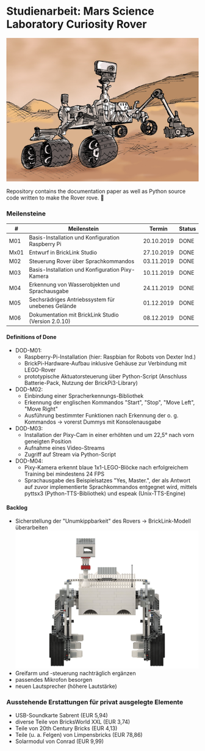 # Studienarbeit: Mars Science Laboratory Curiosity Rover

![alt text](Images/mars_rover.jpg "Mars Rover")

Repository contains the documentation paper as well as Python source code written to make the Rover rove. :rocket:

### Meilensteine

| #    | Meilenstein | Termin | Status |
| ---- | --- | --- | --- |
| M01  | Basis-Installation und Konfiguration Raspberry Pi | 20.10.2019 | DONE |
| Mx01 | Entwurf in BrickLink Studio | 27.10.2019 | DONE |
| M02  | Steuerung Rover über Sprachkommandos | 03.11.2019 | DONE |
| M03  | Basis-Installation und Konfiguration Pixy-Kamera | 10.11.2019 | DONE |
| M04  | Erkennung von Wasserobjekten und Sprachausgabe | 24.11.2019 | DONE |
| M05  | Sechsrädriges Antriebssystem für unebenes Gelände | 01.12.2019 | DONE |
| M06  | Dokumentation mit BrickLink Studio (Version 2.0.10) | 08.12.2019 | DONE |

#### Definitions of Done
- DOD-M01: 
  - Raspberry-Pi-Installation (hier: Raspbian for Robots von Dexter Ind.)
  - BrickPi-Hardware-Aufbau inklusive Gehäuse zur Verbindung mit LEGO-Rover
  - prototypische Aktuatorsteuerung über Python-Script (Anschluss Batterie-Pack, Nutzung der BrickPi3-Library)
- DOD-M02:
  - Einbindung einer Spracherkennungs-Bibliothek
  - Erkennung der englischen Kommandos "Start", "Stop", "Move Left", "Move Right"
  - Ausführung bestimmter Funktionen nach Erkennung der o. g. Kommandos -> vorerst Dummys mit Konsolenausgabe
- DOD-M03:
  - Installation der Pixy-Cam in einer erhöhten und um 22,5° nach vorn geneigten Position
  - Aufnahme eines Video-Streams
  - Zugriff auf Stream via Python-Script
- DOD-M04:
  - Pixy-Kamera erkennt blaue 1x1-LEGO-Blöcke nach erfolgreichem Training bei mindestens 24 FPS
  - Sprachausgabe des Beispielsatzes "Yes, Master.", der als Antwort auf zuvor implementierte Sprachkommandos entgegnet wird, mittels pyttsx3 (Python-TTS-Bibliothek) und espeak (Unix-TTS-Engine)

#### Backlog
- Sicherstellung der "Unumkippbarkeit" des Rovers -> BrickLink-Modell überarbeiten
![alt text](Images/20200429_Mars_Rover_V5_front.png "Mars Rover Curiosity")
- Greifarm und -steuerung nachträglich ergänzen
- passendes Mikrofon besorgen
- neuen Lautsprecher (höhere Lautstärke)

### Ausstehende Erstattungen für privat ausgelegte Elemente
- USB-Soundkarte Sabrent (EUR 5,94)
- diverse Teile von BricksWorld XXL (EUR 3,74)
- Teile von 20th Century Bricks (EUR 4,13)
- Teile (u. a. Felgen) von Limpensbricks (EUR 78,86)
- Solarmodul von Conrad (EUR 9,99)
